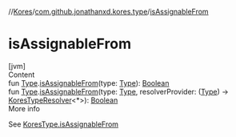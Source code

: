 //[Kores](../index.md)/[com.github.jonathanxd.kores.type](index.md)/[isAssignableFrom](is-assignable-from.md)



# isAssignableFrom  
[jvm]  
Content  
fun [Type](https://docs.oracle.com/javase/8/docs/api/java/lang/reflect/Type.html).[isAssignableFrom](is-assignable-from.md)(type: [Type](https://docs.oracle.com/javase/8/docs/api/java/lang/reflect/Type.html)): [Boolean](https://kotlinlang.org/api/latest/jvm/stdlib/kotlin/-boolean/index.html)  
fun [Type](https://docs.oracle.com/javase/8/docs/api/java/lang/reflect/Type.html).[isAssignableFrom](is-assignable-from.md)(type: [Type](https://docs.oracle.com/javase/8/docs/api/java/lang/reflect/Type.html), resolverProvider: ([Type](https://docs.oracle.com/javase/8/docs/api/java/lang/reflect/Type.html)) -> [KoresTypeResolver](-kores-type-resolver/index.md)<*>): [Boolean](https://kotlinlang.org/api/latest/jvm/stdlib/kotlin/-boolean/index.html)  
More info  


See [KoresType.isAssignableFrom](-kores-type/is-assignable-from.md)

  



